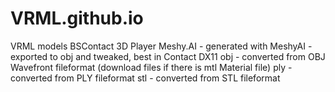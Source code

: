 # VRML.github.io
VRML models BSContact 3D Player
Meshy.AI - generated with MeshyAI - exported to obj and tweaked, best in Contact DX11
obj - converted from OBJ Wavefront fileformat (download files if there is mtl Material file)
ply - converted from PLY fileformat
stl - converted from STL fileformat